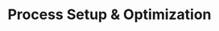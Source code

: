 ---
layout: sub-service
order: 5
title: "Process Setup & Optimization"
parent: "New Business Support"
description: "SLKone's Process Setup & Optimization services establish efficient and effective processes from the ground up, ensuring scalability, consistency, and operational excellence."
intro: "Establish efficient and effective processes from the ground up with SLKone's Process Setup & Optimization services, ensuring scalability, consistency, and operational excellence."
approach: "We collaborate with your team to design and implement streamlined processes that align with your strategic objectives. Our data-driven methodology identifies inefficiencies and optimizes workflows to enhance performance and support sustainable growth."
focus_areas:
  - title: "Core Process Design"
    content: "Develop and document essential business processes tailored to your organization's needs."
  - title: "Operational Efficiency"
    content: "Enhance process workflows to reduce waste, minimize costs, and improve productivity."
  - title: "Scalability Planning"
    content: "Design processes with scalability in mind to support future growth and adaptability."
  - title: "Quality Management"
    content: "Implement quality management systems to ensure consistent and high-quality outputs."
  - title: "Continuous Improvement"
    content: "Establish mechanisms for ongoing process evaluation and enhancement."
why_choose:
  - "Expertise in Process Design and Optimization"
  - "Customized Solutions for Unique Business Needs"
  - "Proven Methodologies for Operational Excellence"
  - "Focus on Scalability and Sustainable Growth"
  - "Comprehensive Quality Management Integration"
cta: "Contact us to establish efficient processes that drive your organization's success and operational excellence."
icon: "fa-play"
color: "coral"  # Updated to match parent service color
image: "/assets/images/backgrounds/process-setup-and-optimization.webp"
permalink: /services/organizational-design-and-alignment/process-setup-and-optimization
redirect: "/services/organizational-design-and-alignment/process-setup-and-optimization"
---